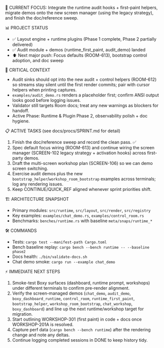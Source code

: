 🎯 CURRENT FOCUS: Integrate the runtime audit hooks + first-paint helpers, migrate demos onto the new screen manager (using the legacy strategy), and finish the doc/reference sweep.

📊 PROJECT STATUS
- ✅ Layout engine + runtime plugins (Phase 1 complete, Phase 2 partially delivered)
- ✅ Audit module + demos (runtime_first_paint, audit_demo) landed
- ⬆️ Next major push: Focus defaults (ROOM-613), bootstrap control adoption, and doc sweep

🚨 CRITICAL CONTEXT
- Audit sinks should opt into the new audit + control helpers (ROOM-612) so streams stay silent until the first render commits; pair with cursor helpers when printing captures.
- `examples/audit_demo.rs` renders a placeholder first; confirm ANSI output looks good before logging issues.
- Validator still targets Room docs; treat any new warnings as blockers for handoff.
- Active Phase: Runtime & Plugin Phase 2, observability polish + doc hygiene.

📋 ACTIVE TASKS (see docs/procs/SPRINT.md for detail)
1. Finish the doc/reference sweep and record the clean pass. ✅
2. Spec default focus wiring (ROOM-613) and continue wiring the screen manager (SCREEN-102 legacy strategy + activation hooks) across first-party demos.
3. Draft the multi-screen workshop plan (SCREEN-106) so we can demo screen switching.
4. Exercise audit demos plus the new `bootstrap_helper`/`workshop_room_bootstrap` examples across terminals; log any rendering issues.
5. Keep CONTINUE/QUICK_REF aligned whenever sprint priorities shift.

🏗️ ARCHITECTURE SNAPSHOT
- Primary modules: `src/runtime`, `src/layout`, `src/render`, `src/registry`
- Key examples: `examples/chat_demo.rs`, `examples/control_room.rs`
- Benchmarks: `benches/runtime.rs` with baseline `meta/snaps/runtime_*`

🛠️ COMMANDS
- Tests: `cargo test --manifest-path Cargo.toml`
- Bench baseline replay: `cargo bench --bench runtime -- --baseline phase2`
- Docs health: `./bin/validate-docs.sh`
- Chat demo smoke: `cargo run --example chat_demo`

⚡ IMMEDIATE NEXT STEPS
1. Smoke-test Boxy surfaces (dashboard, runtime prompt, workshops) under different terminals to confirm pre-render alignment.
2. Verify the screen-managed demos (`chat_demo`, `audit_demo`, `boxy_dashboard_runtime`, `control_room`, `runtime_first_paint`, `bootstrap_helper`, `workshop_room_bootstrap`, `chat_workshop`, `boxy_dashboard`) and line up the next runtime/workshop target for migration.
3. Start outlining WORKSHOP-301 (first paint) in code + docs once WORKSHOP-201A is resolved.
4. Capture perf data (`cargo bench --bench runtime`) after the rendering change and note any deltas.
5. Continue logging completed sessions in DONE to keep history tidy.
